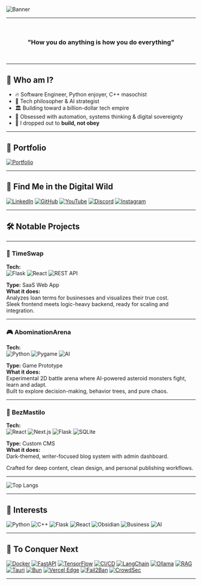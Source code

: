 ![Banner](https://github.com/user-attachments/assets/4b3c0276-e910-4309-903e-f8a2e9a3d68f)

---

</br>

<h3 align="center">
  "How you do anything is how you do everything"
</h3>

</br>

---

## 👑 Who am I?
- 🔥 Software Engineer, Python enjoyer, C++ masochist
- 🧠 Tech philosopher & AI strategist
- 🏛️ Building toward a billion-dollar tech empire
- 🐍 Obsessed with automation, systems thinking & digital sovereignty
- 🖤 I dropped out to **build, not obey**

---

## 📑 Portfolio

[![Portfolio](https://img.shields.io/badge/View%20Projects-222831?style=for-the-badge&logo=codeproject&logoColor=white)](https://your-portfolio-link.com)

---

## 🔗 Find Me in the Digital Wild
[![LinkedIn](https://img.shields.io/badge/LinkedIn-%230077B5.svg?style=for-the-badge&logo=linkedin&logoColor=white)](https://www.linkedin.com/in/xxfireboomxx)
[![GitHub](https://img.shields.io/badge/GitHub-%23181717.svg?style=for-the-badge&logo=github&logoColor=white)](https://github.com/xxfireboomxx)
[![YouTube](https://img.shields.io/badge/YouTube-%23FF0000.svg?style=for-the-badge&logo=youtube&logoColor=white)](https://www.youtube.com/@xxfireboomxx)
[![Discord](https://img.shields.io/badge/Discord-%235865F2.svg?style=for-the-badge&logo=discord&logoColor=white)](https://discord.com/users/xxfireboomxx)
[![Instagram](https://img.shields.io/badge/Instagram-%23E4405F.svg?style=for-the-badge&logo=instagram&logoColor=white)](https://instagram.com/fireboomxdd)


---

## 🛠️ Notable Projects

---

### 🚀 **TimeSwap**
**Tech:**  
![Flask](https://img.shields.io/badge/Flask-black?style=flat-square&logo=flask&logoColor=white)
![React](https://img.shields.io/badge/React-20232A?style=flat-square&logo=react&logoColor=61DAFB)
![REST API](https://img.shields.io/badge/REST%20API-4caf50?style=flat-square&logo=apachespark&logoColor=white)

**Type:** SaaS Web App  
**What it does:**  
Analyzes loan terms for businesses and visualizes their true cost.  
Sleek frontend meets logic-heavy backend, ready for scaling and integration.

---

### 🎮 **AbominationArena**
**Tech:**  
![Python](https://img.shields.io/badge/Python-14354C?style=flat-square&logo=python&logoColor=white)
![Pygame](https://img.shields.io/badge/Pygame-2E8B57?style=flat-square&logo=pygame&logoColor=white)
![AI](https://img.shields.io/badge/AI-212121?style=flat-square&logo=openai&logoColor=white)

**Type:** Game Prototype  
**What it does:**  
Experimental 2D battle arena where AI-powered asteroid monsters fight, learn and adapt.  
Built to explore decision-making, behavior trees, and pure chaos.

---

### 📝 **BezMastilo**
**Tech:**  
![React](https://img.shields.io/badge/React-20232A?style=flat-square&logo=react&logoColor=61DAFB)
![Next.js](https://img.shields.io/badge/Next.js-000?style=flat-square&logo=nextdotjs&logoColor=white)
![Flask](https://img.shields.io/badge/Flask-black?style=flat-square&logo=flask&logoColor=white)
![SQLite](https://img.shields.io/badge/SQLite-003B57?style=flat-square&logo=sqlite&logoColor=white)

**Type:** Custom CMS  
**What it does:**  
Dark-themed, writer-focused blog system with admin dashboard.

Crafted for deep content, clean design, and personal publishing workflows.



---

![Top Langs](https://github-readme-stats.vercel.app/api/top-langs/?username=xxfireboomxx&layout=compact&theme=radical)

---

## 🧩 Interests
![Python](https://img.shields.io/badge/Python-%2314354C.svg?style=for-the-badge&logo=python&logoColor=white)
![C++](https://img.shields.io/badge/C++-%2300599C.svg?style=for-the-badge&logo=c%2B%2B&logoColor=white)
![Flask](https://img.shields.io/badge/Flask-%23000.svg?style=for-the-badge&logo=flask&logoColor=white)
![React](https://img.shields.io/badge/React-%2320232a.svg?style=for-the-badge&logo=react&logoColor=%2361DAFB)
![Obsidian](https://img.shields.io/badge/Obsidian-%23483699.svg?style=for-the-badge&logo=obsidian&logoColor=white)
![Business](https://img.shields.io/badge/Business-%23FF6F00.svg?style=for-the-badge&logo=briefcase&logoColor=white)
![AI](https://img.shields.io/badge/AI-%234285F4.svg?style=for-the-badge&logo=openai&logoColor=white)



---

## 🧪 To Conquer Next
[![Docker](https://img.shields.io/badge/Docker-2496ED?style=for-the-badge&logo=docker&logoColor=white)](https://www.docker.com/)
[![FastAPI](https://img.shields.io/badge/FastAPI-009688?style=for-the-badge&logo=fastapi&logoColor=white)](https://fastapi.tiangolo.com/)
[![TensorFlow](https://img.shields.io/badge/TensorFlow-FF6F00?style=for-the-badge&logo=tensorflow&logoColor=white)](https://www.tensorflow.org/)
[![CI/CD](https://img.shields.io/badge/CI%2FCD-A100FF?style=for-the-badge&logo=githubactions&logoColor=white)](https://docs.github.com/en/actions)
[![LangChain](https://img.shields.io/badge/LangChain-000000?style=for-the-badge&logo=chainlink&logoColor=white)](https://www.langchain.com/)
[![Ollama](https://img.shields.io/badge/Ollama-2E2E2E?style=for-the-badge&logo=llama&logoColor=white)](https://ollama.com/)
[![RAG](https://img.shields.io/badge/RAG-4A148C?style=for-the-badge&logo=graphql&logoColor=white)](https://www.pinecone.io/learn/retrieval-augmented-generation/)
[![Tauri](https://img.shields.io/badge/Tauri-FFC107?style=for-the-badge&logo=tauri&logoColor=black)](https://tauri.app/)
[![Bun](https://img.shields.io/badge/Bun-000000?style=for-the-badge&logo=bun&logoColor=white)](https://bun.sh/)
[![Vercel Edge](https://img.shields.io/badge/Vercel%20Edge-000?style=for-the-badge&logo=vercel&logoColor=white)](https://vercel.com/docs/edge-network/overview)
[![Fail2Ban](https://img.shields.io/badge/Fail2Ban-004d40?style=for-the-badge&logo=gnubash&logoColor=white)](http://www.fail2ban.org/)
[![CrowdSec](https://img.shields.io/badge/CrowdSec-0057A0?style=for-the-badge&logo=shield&logoColor=white)](https://www.crowdsec.net/)


---

